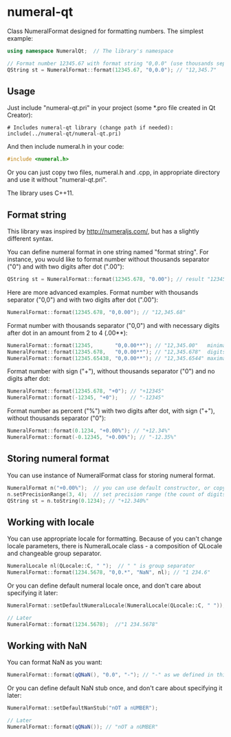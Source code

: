numeral-qt
==========

Class NumeralFormat designed for formatting numbers. The simplest example:
```c++
using namespace NumeralQt;	// The library's namespace

// Format number 12345.67 with format string "0,0.0" (use thousands separator, one digit after dot):
QString st = NumeralFormat::format(12345.67, "0,0.0"); // "12,345.7"
```

## Usage

Just include "numeral-qt.pri" in your project (some *.pro file created in Qt Creator):
```
# Includes numeral-qt library (change path if needed):
include(../numeral-qt/numeral-qt.pri)
```

And then include numeral.h in your code:
```c++
#include <numeral.h>
```

Or you can just copy two files, numeral.h and .cpp, in appropriate directory and use it without "numeral-qt.pri".

The library uses C++11.

## Format string

This library was inspired by http://numeraljs.com/, but has a slightly different syntax. 

You can define numeral format in one string named "format string". For instance, you would like to format number without thousands separator ("0") and with two digits after dot (".00"):
```c++
QString st = NumeralFormat::format(12345.678, "0.00"); // result "12345.68", format string is "0.00"
```

Here are more advanced examples. Format number with thousands separator ("0,0") and with two digits after dot (".00"):
```c++
NumeralFormat::format(12345.678, "0,0.00"); // "12,345.68"
```
Format number with thousands separator ("0,0") and with necessary digits after dot in an amount from 2 to 4 (.00**):
```c++
NumeralFormat::format(12345,       "0,0.00**"); // "12,345.00"   minimal digits after dot = 2
NumeralFormat::format(12345.678,   "0,0.00**"); // "12,345.678"  digits after dot between 2 and 4
NumeralFormat::format(12345.65438, "0,0.00**"); // "12,345.6544" maximal digits after dot = 4
```
Format number with sign ("+"), without thousands separator ("0") and no digits after dot:
```c++
NumeralFormat::format(12345.678, "+0"); // "+12345"
NumeralFormat::format(-12345, "+0");    // "-12345"
```
Format number as percent ("%") with two digits after dot, with sign ("+"), without thousands separator ("0"):
```c++
NumeralFormat::format(0.1234, "+0.00%"); // "+12.34%"
NumeralFormat::format(-0.12345, "+0.00%"); // "-12.35%"
```

## Storing numeral format
You can use instance of NumeralFormat class for storing numeral format.
```c++
NumeralFormat n("+0.00%");  // you can use default constructor, or copy of NumeralFormat, or from QString
n.setPrecisionRange(3, 4);  // set precision range (the count of digits after dot) between 3 and 4
QString st = n.toString(0.1234); // "+12.340%"
```

## Working with locale
You can use appropriate locale for formatting. Because of you can't change locale parameters, there is NumeralLocale class - a composition of QLocale and changeable group separator. 
```c++
NumeralLocale nl(QLocale::C, " ");  // " " is group separator
NumeralFormat::format(1234.5678, "0,0.*", "NaN", nl); // "1 234.6"
```

Or you can define default numeral locale once, and don't care about specifying it later:
```c++
NumeralFormat::setDefaultNumeralLocale(NumeralLocale(QLocale::C, " "));

// Later
NumeralFormat::format(1234.5678);  //"1 234.5678"
```

## Working with NaN
You can format NaN as you want:
```c++
NumeralFormat::format(qQNaN(), "0.0", "-"); // "-" as we defined in third parameter
```

Or you can define default NaN stub once, and don't care about specifying it later:
```c++
NumeralFormat::setDefaultNanStub("nOT a nUMBER");

// Later
NumeralFormat::format(qQNaN()); // "nOT a nUMBER"
```